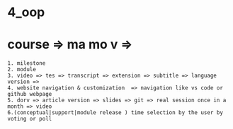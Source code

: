 # 4_oop
# course => ma mo v => 
    1. milestone
    2. module
    3. video => tes => transcript => extension => subtitle => language version => 
    4. website navigation & customization  => navigation like vs code or github webpage
    5. dorv => article version => slides => git => real session once in a month => video
    6.(conceptual|support|module release ) time selection by the user by voting or poll 
